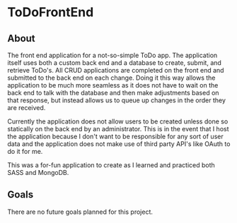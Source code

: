 # ToDoFrontEnd

## About

The front end application for a not-so-simple ToDo app. The application itself uses both a custom back end and a database to create, submit, and retrieve ToDo's. All CRUD applications are completed on the front end and submitted to the back end on each change. Doing it this way allows the application to be much more seamless as it does not have to wait on the back end to talk with the database and then make adjustments based on that response, but instead allows us to queue up changes in the order they are received.

Currently the application does not allow users to be created unless done so statically on the back end by an administrator. This is in the event that I host the application because I don't want to be responsible for any sort of user data and the application does not make use of third party API's like OAuth to do it for me.

This was a for-fun application to create as I learned and practiced both SASS and MongoDB.

## Goals

There are no future goals planned for this project.
